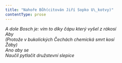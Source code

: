 ```yaml
---
title: "Nahoře Bůh(citován Jiří Sopko U\_kotvy)"
contentType: prose
---
```


<section>

_A dole Bosch je: vím to díky čápu který vyšel z rákosí  
Aby  
(Protože v bukolických Čechách chemická smrt kosí  
Žáby)  
Ano aby se  
Naučil pytlačit družstevní slepice_

</section>
